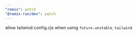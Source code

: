 ```yaml
---
"remix": patch
"@remix-run/dev": patch
---
```


allow tailwind.config.cjs when using `future.unstable_tailwind`

